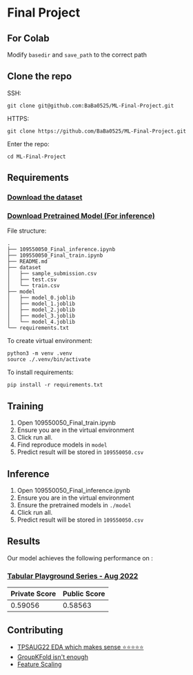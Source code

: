 # Final Project

## For Colab

Modify `basedir` and `save_path` to the correct path

## Clone the repo

SSH:
```SSH
git clone git@github.com:BaBa0525/ML-Final-Project.git
```
HTTPS:
```HTTPS
git clone https://github.com/BaBa0525/ML-Final-Project.git
```

Enter the repo:

```cd
cd ML-Final-Project
```

## Requirements

### [Download the dataset](https://www.kaggle.com/competitions/tabular-playground-series-aug-2022/data)

### [Download Pretrained Model (For inference)](https://drive.google.com/drive/folders/1w23bvOf5d6-CEmAcRDuGHDZ7cowxh8Bi?usp=share_link)

File structure:

```
.
├── 109550050_Final_inference.ipynb
├── 109550050_Final_train.ipynb
├── README.md
├── dataset
│   ├── sample_submission.csv
│   ├── test.csv
│   └── train.csv
├── model
│   ├── model_0.joblib
│   ├── model_1.joblib
│   ├── model_2.joblib
│   ├── model_3.joblib
│   └── model_4.joblib
└── requirements.txt
```

To create virtual environment:

```venv
python3 -m venv .venv
source ./.venv/bin/activate
```

To install requirements:

```setup
pip install -r requirements.txt
```

## Training

1. Open 109550050_Final_train.ipynb
2. Ensure you are in the virtual environment
3. Click run all.
4. Find reproduce models in `model`
5. Predict result will be stored in `109550050.csv`


## Inference

1. Open 109550050_Final_inference.ipynb
2. Ensure you are in the virtual environment
3. Ensure the pretrained models in `./model`
4. Click run all.
5. Predict result will be stored in `109550050.csv`

## Results

Our model achieves the following performance on :

### [Tabular Playground Series - Aug 2022](https://www.kaggle.com/competitions/tabular-playground-series-aug-2022/overview)

| Private Score | Public Score |
|-------------- | ------------ |
|    0.59056    |    0.58563   |




## Contributing

- [TPSAUG22 EDA which makes sense ⭐️⭐️⭐️⭐️⭐️](https://www.kaggle.com/code/ambrosm/tpsaug22-eda-which-makes-sense)
- [GroupKFold isn't enough](https://www.kaggle.com/competitions/tabular-playground-series-aug-2022/discussion/341896)
- [Feature Scaling](https://ithelp.ithome.com.tw/articles/10237985?sc=rss.iron)